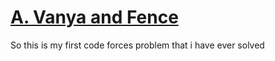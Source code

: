 # [A. Vanya and Fence](https://codeforces.com/contest/677/problem/A#)

So this is my first code forces problem that i have ever solved
